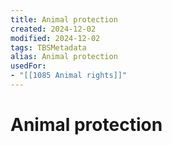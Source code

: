 ```yaml
---
title: Animal protection
created: 2024-12-02
modified: 2024-12-02
tags: TBSMetadata
alias: Animal protection
usedFor:
- "[[1085 Animal rights]]"
---
```

# Animal protection
